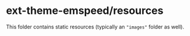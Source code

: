 # ext-theme-emspeed/resources

This folder contains static resources (typically an `"images"` folder as well).
